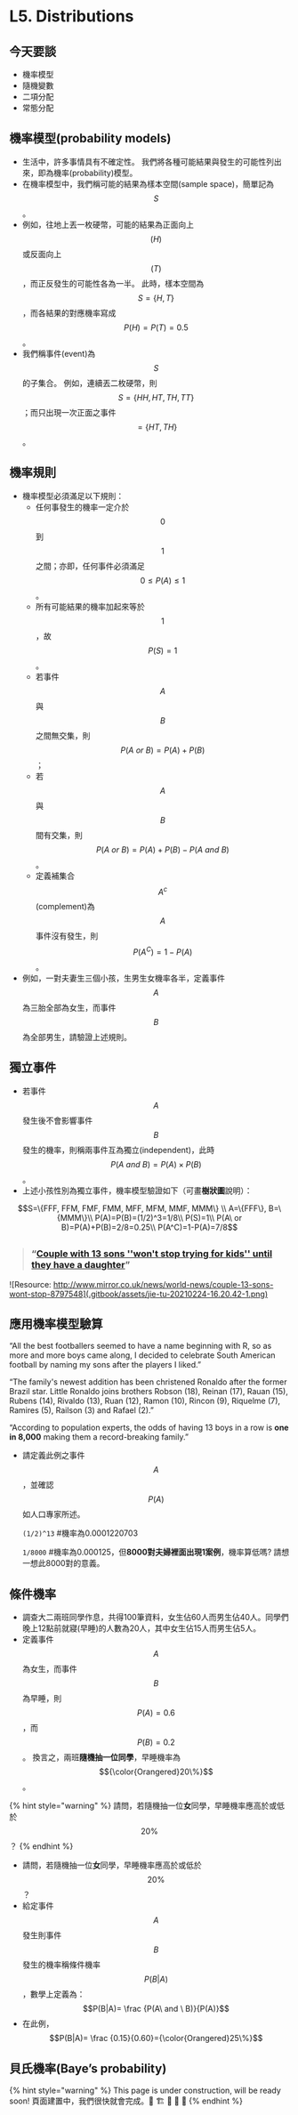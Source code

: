 # L5. Distributions

## 今天要談

* 機率模型
* 隨機變數
* 二項分配
* 常態分配

## 機率模型\(probability models\) 

* 生活中，許多事情具有不確定性。 我們將各種可能結果與發生的可能性列出來，即為機率\(probability\)模型。
* 在機率模型中，我們稱可能的結果為樣本空間\(sample space\)，簡單記為 $$S$$ 。
* 例如，往地上丟一枚硬幣，可能的結果為正面向上$$(H)$$或反面向上 $$(T)$$ ，而正反發生的可能性各為一半。 此時，樣本空間為 $$S =  \{H, T\}$$ ，而各結果的對應機率寫成 $$P(H)=P(T)=0.5$$。 
* 我們稱事件\(event\)為 $$S$$ 的子集合。 例如，連續丟二枚硬幣，則 $$S=\{HH, HT, TH, TT\}$$ ；而只出現一次正面之事件 $$=\{HT, TH\}$$。 

## 機率規則

* 機率模型必須滿足以下規則：
  * 任何事發生的機率一定介於$$0$$ 到$$1$$之間；亦即，任何事件必須滿足 $$0\le P(A)\le1$$ 。
  * 所有可能結果的機率加起來等於$$1$$ ，故$$P(S)=1$$。
  * 若事件$$A$$與$$B$$之間無交集，則 $$P(A\ or \ B)=P(A)+P(B)$$ ；
  * 若$$A$$與$$B$$間有交集，則 $$P(A\ or \ B)=P(A)+P(B)-P(A\ and \ B)$$。
  * 定義補集合$$A^c$$\(complement\)為$$A$$事件沒有發生，則 $$P(A^C)=1-P(A)$$。
* 例如，一對夫妻生三個小孩，生男生女機率各半，定義事件$$A$$為三胎全部為女生，而事件$$B$$為全部男生，請驗證上述規則。

## 獨立事件

* 若事件 $$A$$ 發生後不會影響事件 $$B$$ 發生的機率，則稱兩事件互為獨立\(independent\)，此時 $$P(A\ and \ B) = P(A) \times P(B)$$。
* 上述小孩性別為獨立事件，機率模型驗證如下（可畫**樹狀圖**說明）： 

$$S=\{FFF, FFM, FMF, FMM, MFF, MFM, MMF, MMM\} \\ A=\{FFF\}, B=\{MMM\}\\ P(A)=P(B)=(1/2)^3=1/8\\ P(S)=1\\ P(A\ or B)=P(A)+P(B)=2/8=0.25\\ P(A^C)=1-P(A)=7/8$$ 

## 

> ### “[Couple with 13 sons ''won't stop trying for kids'' until they have a daughter](https://www.mirror.co.uk/news/world-news/couple-13-sons-wont-stop-8797548)”

![Resource: http://www.mirror.co.uk/news/world-news/couple-13-sons-wont-stop-8797548](.gitbook/assets/jie-tu-20210224-16.20.42-1.png)

## 應用機率模型驗算

“All the best footballers seemed to have a name beginning with R, so as more and more boys came along, I decided to celebrate South American football by naming my sons after the players I liked.” 

“The family's newest addition has been christened Ronaldo after the former Brazil star. Little Ronaldo joins brothers Robson \(18\), Reinan \(17\), Rauan \(15\), Rubens \(14\), Rivaldo \(13\), Ruan \(12\), Ramon \(10\), Rincon \(9\), Riquelme \(7\), Ramires \(5\), Railson \(3\) and Rafael \(2\).” 

“According to population experts, the odds of having 13 boys in a row is **one in 8,000** making them a record-breaking family.” 

* 請定義此例之事件 $$A$$ ，並確認 $$P(A)$$ 如人口專家所述。

  `(1/2)^13` \#機率為0.0001220703 

  `1/8000` \#機率為0.000125，但**8000對夫婦裡面出現1案例**，機率算低嗎? 請想一想此8000對的意義。 

## 條件機率

* 調查大二兩班同學作息，共得100筆資料，女生佔60人而男生佔40人。同學們晚上12點前就寢\(早睡\)的人數為20人，其中女生佔15人而男生佔5人。
* 定義事件$$A$$為女生，而事件 $$B$$ 為早睡，則 $$P(A)=0.6$$ ，而 $$P(B)=0.2$$ 。 換言之，兩班**隨機抽一位同學**，早睡機率為$${\color{Orangered}20\%}$$ 。

{% hint style="warning" %}
請問，若隨機抽一位**女**同學，早睡機率應高於或低於$$20\%$$？
{% endhint %}

* 請問，若隨機抽一位**女**同學，早睡機率應高於或低於$$20\%$$？
* 給定事件 $$A$$ 發生則事件 $$B$$ 發生的機率稱條件機率 $$P(B|A)$$ ，數學上定義為：$$P(B|A)= \frac {P(A\ and \ B)}{P(A)}$$ 
* 在此例，$$P(B|A)= \frac {0.15}{0.60}={\color{Orangered}25\%}$$ 

## 貝氏機率\(Baye’s probability\)



{% hint style="warning" %}
This page is under construction, will be ready soon! 頁面建置中，我們很快就會完成。👷 🏗 🏃 🌉 🚀
{% endhint %}







